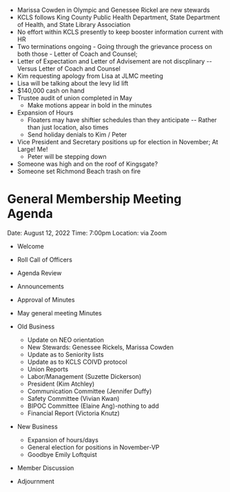 - Marissa Cowden in Olympic and Genessee Rickel are new stewards
- KCLS follows King County Public Health Department, State Department of Health, and State Library Association
- No effort within KCLS presently to keep booster information current with HR
- Two terminations ongoing - Going through the grievance process on both those - Letter of Coach and Counsel;
- Letter of Expectation and Letter of Advisement are not discplinary -- Versus Letter of Coach and Counsel
- Kim requesting apology from Lisa at JLMC meeting
- Lisa will be talking about the levy lid lift
- $140,000 cash on hand
- Trustee audit of union completed in May
	- Make motions appear in bold in the minutes 
- Expansion of Hours
	- Floaters may have shiftier schedules than they anticipate -- Rather than just location, also times
	- Send holiday denials to Kim / Peter
- Vice President and Secretary positions up for election in November; At Large! Me!
	- Peter will be stepping down
- Someone was high and on the roof of Kingsgate?
- Someone set Richmond Beach trash on fire

# General Membership Meeting Agenda

Date: August 12, 2022     Time: 7:00pm     Location: via Zoom

- Welcome
- Roll Call of Officers
- Agenda Review
- Announcements
- Approval of Minutes
- May general meeting Minutes

- Old Business
	- Update on NEO orientation
	- New Stewards: Genessee Rickels, Marissa Cowden
	- Update as to Seniority lists
	- Update as to KCLS COIVD protocol 
	- Union Reports
	- Labor/Management (Suzette Dickerson)
	- President (Kim Atchley)
	- Communication Committee (Jennifer Duffy)
	- Safety Committee (Vivian Kwan)
	- BIPOC Committee (Elaine Ang)-nothing to add
	- Financial Report (Victoria Knutz)

* New Business
	* Expansion of hours/days
	* General election for positions in November-VP
	* Goodbye Emily Loftquist

* Member Discussion
- Adjournment